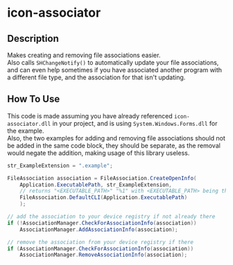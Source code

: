 # icon-associator
## Description
Makes creating and removing file associations easier.<br>
Also calls `SHChangeNotify()` to automatically update your file associations, and can even help sometimes if you have associated another program with a different file type, and the association for that isn't updating.

## How To Use
This code is made assuming you have already referenced `icon-associator.dll` in your project, and is using `System.Windows.Forms.dll` for the example.<br>
Also, the two examples for adding and removing file associations should not be added in the same code block, they should be separate, as the removal would negate the addition, making usage of this library useless.
```csharp
str_ExampleExtension = ".example";

FileAssociation association = FileAssociation.CreateOpenInfo(
    Application.ExecutablePath, str_ExampleExtension,
    // returns "<EXECUTABLE_PATH>" "%1" with <EXECUTABLE_PATH> being the file path to your .exe
    FileAssociation.DefaultCLI(Application.ExecutablePath)
    );

// add the association to your device registry if not already there
if (!AssociationManager.CheckForAssociationInfo(association))
    AssociationManager.AddAssociationInfo(association);

// remove the association from your device registry if there
if (AssociationManager.CheckForAssociationInfo(association))
    AssociationManager.RemoveAssociationInfo(association);
```
